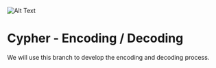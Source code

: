 ![Alt Text](https://github.com/Lagon03/EpiCode/tree/cypher/cypher/resources/logo_dark.png "Cypher")
# Cypher - Encoding / Decoding
We will use this branch to develop the encoding and decoding process.
